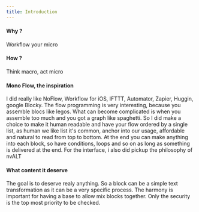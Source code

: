 ```yaml
---
title: Introduction
---
```


#### Why ?

Workflow your micro

#### How ?

Think macro, act micro

#### Mono Flow, the inspiration

I did really like NoFlow, Workflow for iOS, IFTTT, Automator, Zapier,
Huggin, google Blocky. The flow programming is very interesting,
because you assemble blocs like legos. What can become complicated is
when you assemble too much and you got a graph like spaghetti. So I did
make a choice to make it human readable and have your flow ordered by a
single list, as human we like list it's common, anchor into our usage,
affordable and natural to read from top to bottom. At the end you can
make anything into each block, so have conditions, loops and so on as
long as something is delivered at the end. For the interface, i also did
pickup the philosophy of nvALT

#### What content it deserve

The goal is to deserve realy anything. So a block can be a simple text
transformation as it can be a very specific process. The harmony is
important for having a base to allow mix blocks together. Only the
security is the top most priority to be checked.
